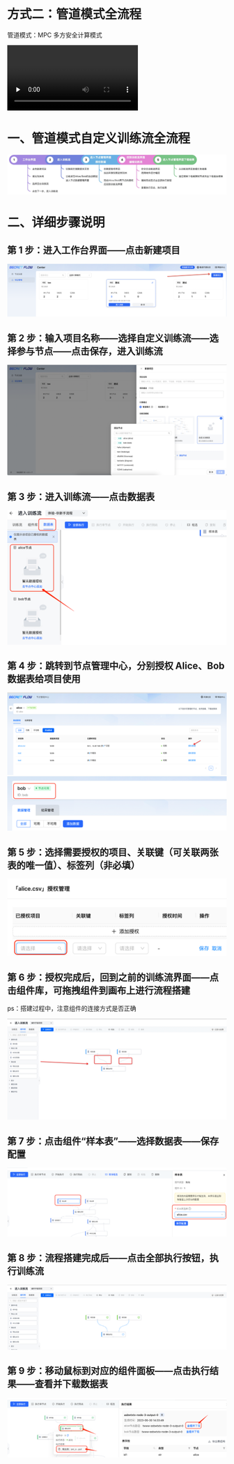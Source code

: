 # 方式二：管道模式全流程

管道模式：MPC 多方安全计算模式

<video id="video" controls="" preload="none">
<source id="mp4" src="https://secretflow-public.oss-cn-hangzhou.aliyuncs.com/tutorial-video/pipeline_custom.mp4" type="video/mp4">
</video>

# 一、管道模式自定义训练流全流程

![Process1](../../imgs/process2.jpeg)

# 二、详细步骤说明

## 第 1 步：进入工作台界面——点击新建项目

![Step2.1](../../imgs/step2-1.png)

## 第 2 步：输入项目名称——选择自定义训练流——选择参与节点——点击保存，进入训练流

![Step2.2](../../imgs/step2-2.png)

## 第 3 步：进入训练流——点击数据表

![Step2.3](../../imgs/step2-3.png)

## 第 4 步：跳转到节点管理中心，分别授权 Alice、Bob 数据表给项目使用

![Step2.4](../../imgs/step2-4.png)
![Step2.4.2](../../imgs/step2-4-2.png)

## 第 5 步：选择需要授权的项目、关联键（可关联两张表的唯一值）、标签列（非必填）

![Step2.5](../../imgs/step2-5.png)

## 第 6 步：授权完成后，回到之前的训练流界面——点击组件库，可拖拽组件到画布上进行流程搭建

ps：搭建过程中，注意组件的连接方式是否正确

![Step2.6](../../imgs/step2-6.png)

## 第 7 步：点击组件“样本表”——选择数据表——保存配置

![Step2.7](../../imgs/step2-7.png)

## 第 8 步：流程搭建完成后——点击全部执行按钮，执行训练流

![Step2.8](../../imgs/step2-8.png)

## 第 9 步：移动鼠标到对应的组件面板——点击执行结果——查看并下载数据表

![Step2.9](../../imgs/step2-9.png)